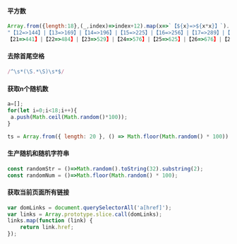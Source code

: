 
 #### 平方数
 ``` javascript
Array.from({length:18},(_,index)=>index+12).map(x=>`【${x}=>${x*x}】`).join('|')
"【12=>144】|【13=>169】|【14=>196】|【15=>225】|【16=>256】|【17=>289】|【18=>324】|【19=>361】|【20=>400】|
 【21=>441】|【22=>484】|【23=>529】|【24=>576】|【25=>625】|【26=>676】|【27=>729】|【28=>784】|【29=>841】"
 ``` 

 #### 去除首尾空格
 ``` javascript
 /^\s*(\S.*\S)\s*$/
 ``` 
 
 #### 获取n个随机数
``` javascript
a=[];
for(let i=0;i<18;i++){
 a.push(Math.ceil(Math.random()*100));
}
```
``` javascript
ts = Array.from({ length: 20 }, () => Math.floor(Math.random() * 100))
```

#### 生产随机和随机字符串
``` javascript
const randomStr = ()=>Math.random().toString(32).substring(2);
const randomNum = ()=>Math.floor(Math.random() * 100);
```

#### 获取当前页面所有链接
``` javascript
var domLinks = document.querySelectorAll('a[href]');
var links = Array.prototype.slice.call(domLinks);
links.map(function (link) {
    return link.href;
});
```
